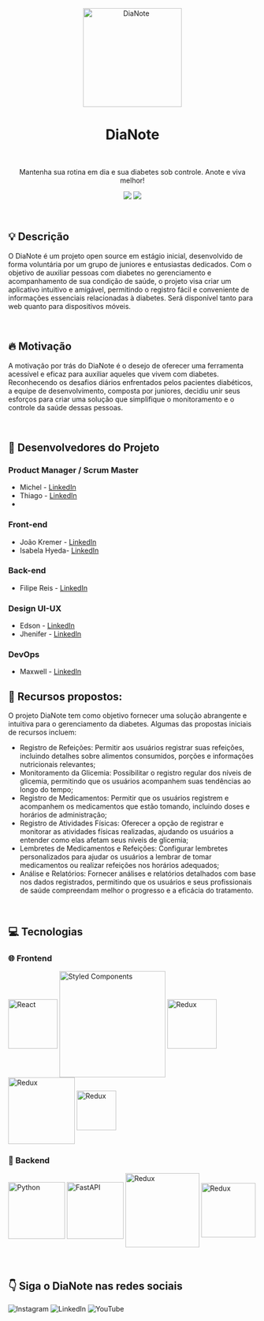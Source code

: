 <div align="center">
<img src="https://github.com/DiaNote/.github/assets/100960828/d23425f7-c7f0-46b9-a8b4-7058445f9ea8" width="200px" alt="DiaNote"/>
</div>

<div align="center">
<h1> DiaNote </h1>
  
  <br>
  
<p>Mantenha sua rotina em dia e sua diabetes sob controle.
Anote e viva melhor!</p>
</div>

<p align="center">
  <img  src="https://img.shields.io/github/followers/DiaNote?label=Follow">
  <img  src="https://img.shields.io/github/stars/DiaNote?style=social"> 
</p>

  <br>


## 💡 Descrição
<p> O DiaNote é um projeto open source em estágio inicial, desenvolvido de forma voluntária por um grupo de juniores e entusiastas dedicados. 
  Com o objetivo de auxiliar pessoas com diabetes no gerenciamento e acompanhamento de sua condição de saúde, o projeto visa criar um aplicativo intuitivo e amigável, 
  permitindo o registro fácil e conveniente de informações essenciais relacionadas à diabetes. Será disponível tanto para web quanto para dispositivos móveis.


</p>

<br>

## 🔥 Motivação
<p>A motivação por trás do DiaNote é o desejo de oferecer uma ferramenta acessível e eficaz para auxiliar aqueles que vivem com diabetes. 
  Reconhecendo os desafios diários enfrentados pelos pacientes diabéticos, a equipe de desenvolvimento, composta por juniores, 
  decidiu unir seus esforços para criar uma solução que simplifique o monitoramento e o controle da saúde dessas pessoas.
</p>

<br>
<h2>🤝 Desenvolvedores do Projeto</h2>

<h3>Product Manager / Scrum Master</h3>
<ul>
  <li>Michel - <a href="@MichelAlves">LinkedIn</a></li>
  <li>Thiago - <a href="@Thiago">LinkedIn</a><li>
</ul>

<h3>Front-end</h3>
<ul>
  <li>João Kremer - <a href="@joaokremer">LinkedIn</a></li>
  <li>Isabela Hyeda- <a href="@IsabelaHyeda">LinkedIn</a></li>
</ul>

<h3>Back-end</h3>
<ul>
  <li>Filipe Reis - <a href="@FilipeReis">LinkedIn</a></li>
</ul>

<h3>Design UI-UX</h3>
<ul>
  <li>Edson - <a href="@EdsoNb">LinkedIn</a></li>
  <li>Jhenifer - <a href="@jheniferanacleto">LinkedIn</a></li>
</ul>

<h3>DevOps</h3>
<ul>
  <li>Maxwell - <a href="@MaxwellKremer">LinkedIn</a></li>
</ul>

## 🚀 Recursos propostos:
O projeto DiaNote tem como objetivo fornecer uma solução abrangente e intuitiva para o gerenciamento da diabetes. Algumas das propostas iniciais de recursos incluem:</li>

<ul>

<li>Registro de Refeições: Permitir aos usuários registrar suas refeições, incluindo detalhes sobre alimentos consumidos, porções e informações nutricionais relevantes;</li>

<li>Monitoramento da Glicemia: Possibilitar o registro regular dos níveis de glicemia, permitindo que os usuários acompanhem suas tendências ao longo do tempo;</li>

<li>Registro de Medicamentos: Permitir que os usuários registrem e acompanhem os medicamentos que estão tomando, incluindo doses e horários de administração;</li>

<li>Registro de Atividades Físicas: Oferecer a opção de registrar e monitorar as atividades físicas realizadas, ajudando os usuários a entender como elas afetam seus níveis de glicemia;</li>

<li>Lembretes de Medicamentos e Refeições: Configurar lembretes personalizados para ajudar os usuários a lembrar de tomar medicamentos ou realizar refeições nos horários adequados;</li>

<li>Análise e Relatórios: Fornecer análises e relatórios detalhados com base nos dados registrados, permitindo que os usuários e seus profissionais de saúde compreendam melhor o progresso e a eficácia do tratamento.</li>
</ul>

<br>

## 💻 Tecnologias

### 🌐 Frontend
<div style="display: inline_block">
<img  align="center" alt="React" width="100px" src="https://img.shields.io/badge/React-20232A?style=for-the-badge&logo=react&logoColor=61DAFB">
<img  align="center" alt="Styled Components" width="215px" src="https://img.shields.io/badge/styled--components-DB7093?style=for-the-badge&logo=styled-components&logoColor=white">
<img  align="center" alt="Redux" width="100px" src="https://img.shields.io/badge/Redux-593D88?style=for-the-badge&logo=redux&logoColor=white">
<img  align="center" alt="Redux" width="135px" src="https://img.shields.io/badge/TypeScript-007ACC?style=for-the-badge&logo=typescript&logoColor=white">
<img  align="center" alt="Redux" width="80px" src="https://img.shields.io/badge/vite-%23646CFF.svg?style=for-the-badge&logo=vite&logoColor=white">
  
</div>

### 🔧 Backend
<div style="display: inline_block">
<img  align="center" alt="Python" width="115px" src="https://img.shields.io/badge/Python-3776AB?style=for-the-badge&logo=python&logoColor=white">
<img  align="center" alt="FastAPI" width="115px" src="https://img.shields.io/badge/FastAPI-005571?style=for-the-badge&logo=fastapi">
<img  align="center" alt="Redux" width="150px" src="https://img.shields.io/badge/PostgreSQL-316192?style=for-the-badge&logo=postgresql&logoColor=white">
<img  align="center" alt="Redux" width="110px" src="https://img.shields.io/badge/docker-%230db7ed.svg?style=for-the-badge&logo=docker&logoColor=white">

</div>

<br>
<br>


## 👇 Siga o DiaNote nas redes sociais 

<a>![Instagram](https://img.shields.io/badge/Instagram-%23E4405F.svg?style=for-the-badge&logo=Instagram&logoColor=white)</a>
<a>![LinkedIn](https://img.shields.io/badge/linkedin-%230077B5.svg?style=for-the-badge&logo=linkedin&logoColor=white)</a>
<a>![YouTube](https://img.shields.io/badge/YouTube-%23FF0000.svg?style=for-the-badge&logo=YouTube&logoColor=white)</a>
